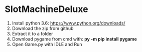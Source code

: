 # SlotMachineDeluxe

1. Install python 3.6: https://www.python.org/downloads/
2. Download the zip from github
3. Extract it to a folder
4. Download pygame from cmd with: **py -m pip install pygame**
5. Open Game.py with IDLE and Run